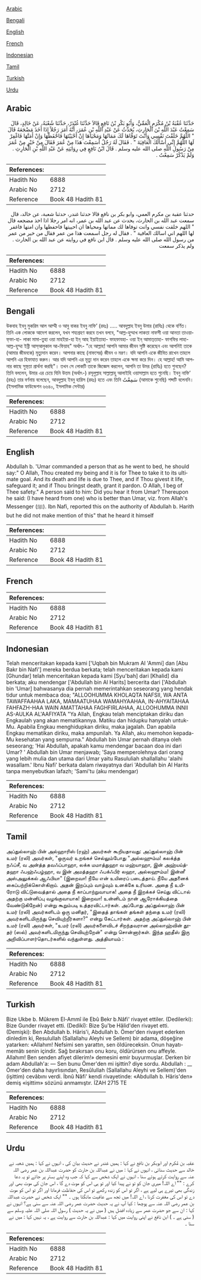 [Arabic](#arabic)

[Bengali](#bengali)

[English](#english)

[French](#french)

[Indonesian](#indonesian)

[Tamil](#tamil)

[Turkish](#turkish)

[Urdu](#urdu)

## Arabic


<div dir="rtl" lang="ar" style={{fontSize:'larger',backgroundColor:'#f8f9fa',padding:20}}>
حَدَّثَنَا عُقْبَةُ بْنُ مُكْرَمٍ الْعَمِّيُّ، وَأَبُو بَكْرِ بْنُ نَافِعٍ قَالاَ حَدَّثَنَا غُنْدَرٌ، حَدَّثَنَا شُعْبَةُ، عَنْ خَالِدٍ، قَالَ سَمِعْتُ عَبْدَ اللَّهِ بْنَ الْحَارِثِ، يُحَدِّثُ عَنْ عَبْدِ اللَّهِ بْنِ عُمَرَ، أَنَّهُ أَمَرَ رَجُلاً إِذَا أَخَذَ مَضْجَعَهُ قَالَ ‏ "‏ اللَّهُمَّ خَلَقْتَ نَفْسِي وَأَنْتَ تَوَفَّاهَا لَكَ مَمَاتُهَا وَمَحْيَاهَا إِنْ أَحْيَيْتَهَا فَاحْفَظْهَا وَإِنْ أَمَتَّهَا فَاغْفِرْ لَهَا اللَّهُمَّ إِنِّي أَسْأَلُكَ الْعَافِيَةَ ‏"‏ ‏.‏ فَقَالَ لَهُ رَجُلٌ أَسَمِعْتَ هَذَا مِنْ عُمَرَ فَقَالَ مِنْ خَيْرٍ مِنْ عُمَرَ مِنْ رَسُولِ اللَّهِ صلى الله عليه وسلم ‏.‏ قَالَ ابْنُ نَافِعٍ فِي رِوَايَتِهِ عَنْ عَبْدِ اللَّهِ بْنِ الْحَارِثِ ‏.‏ وَلَمْ يَذْكُرْ سَمِعْتُ ‏.‏
</div>
<div style={{backgroundColor:'#f8f9fa',padding:20, marginBottom: 10}}><table> <thead> <tr> <th>References:</th> <th></th> </tr> </thead> <tbody><tr><td>Hadith No</td><td>6888</td></tr><tr><td>Arabic No</td><td>2712</td></tr><tr><td>Reference</td><td>Book 48 Hadith 81</td></tr></tbody></table></div>


<div dir="rtl" lang="ar" style={{fontSize:'larger',backgroundColor:'#f8f9fa',padding:20}}>
حدثنا عقبة بن مكرم العمي، وابو بكر بن نافع قالا حدثنا غندر، حدثنا شعبة، عن خالد، قال سمعت عبد الله بن الحارث، يحدث عن عبد الله بن عمر، انه امر رجلا اذا اخذ مضجعه قال " اللهم خلقت نفسي وانت توفاها لك مماتها ومحياها ان احييتها فاحفظها وان امتها فاغفر لها اللهم اني اسالك العافية " . فقال له رجل اسمعت هذا من عمر فقال من خير من عمر من رسول الله صلى الله عليه وسلم . قال ابن نافع في روايته عن عبد الله بن الحارث . ولم يذكر سمعت
</div>
<div style={{backgroundColor:'#f8f9fa',padding:20, marginBottom: 10}}><table> <thead> <tr> <th>References:</th> <th></th> </tr> </thead> <tbody><tr><td>Hadith No</td><td>6888</td></tr><tr><td>Arabic No</td><td>2712</td></tr><tr><td>Reference</td><td>Book 48 Hadith 81</td></tr></tbody></table></div>

## Bengali


<div dir="ltr" lang="bn" style={{fontSize:'larger',backgroundColor:'#f8f9fa',padding:20}}>
উকবাহ ইবনু মুকরিম আল আম্মী ও আবু বাকর ইবনু নাফি’ (রহঃ) ..... আবদুল্লাহ ইবনু উমার (রাযিঃ) থেকে বর্ণিত। তিনি এক লোককে আদেশ করলেন, যখন শয্যগ্রহণ করবে তখন বলবে, "আল্ল-হুম্মাখ লাকতা নাফসী ওয়া আনতা তাওয়াফ্‌ফা-হা- লাকা মামা-তুহা ওয়া মাহইয়া-হা ইন্‌ আহ ইয়াইতাহা- ফাহফাযহা- ওয়া ইন্‌ আমাত্‌তাহা- ফাগফির লাহা- আল্ল-হুম্মা ইন্নী আস্আলুকাল আ-ফিয়াহ" অর্থাৎ- "হে আল্লাহ! আপনি আমার জীবন সৃষ্টি করেছেন এবং আপনিই তাকে (আমার জীবনকে) মৃত্যুদান করেন। আপনার কাছে (নাফসের) জীবন ও মরণ। যদি আপনি একে জীবিত রাখেন তাহলে আপনি এর হিফাযাত করুন। আর যদি আপনি এর মৃত্যু দান করেন তাহলে একে ক্ষমা করে দিন। হে আল্লাহ! আমি আপনার কাছে সুস্থতা প্রার্থনা করছি"। তখন সে লোকটি তাকে জিজ্ঞেস করলেন, আপনি তা উমর (রাযিঃ) হতে শুনছেন? তিনি বললেন, উমার এর চেয়ে যিনি উত্তম (অর্থাৎ-) রসূলুল্লাহ সাল্লাল্লাহু আলাইহি ওয়াসাল্লাম হতে শুনেছি। ইবনু নাফি’ (রহঃ) তার বর্ণনায় বলেছেন, আবদুল্লাহ ইবনু হারিস (রহঃ) হতে এবং তিনি سَمِعْتُ (আমাকে শুনেছি) শব্দটি বলেননি। (ইসলামিক ফাউন্ডেশন ৬৬৪০, ইসলামিক সেন্টার)
</div>
<div style={{backgroundColor:'#f8f9fa',padding:20, marginBottom: 10}}><table> <thead> <tr> <th>References:</th> <th></th> </tr> </thead> <tbody><tr><td>Hadith No</td><td>6888</td></tr><tr><td>Arabic No</td><td>2712</td></tr><tr><td>Reference</td><td>Book 48 Hadith 81</td></tr></tbody></table></div>

## English


<div dir="ltr" lang="en" style={{fontSize:'larger',backgroundColor:'#f8f9fa',padding:20}}>
Abdullah b. 'Umar commanded a person that as he went to bed, he should say:" O Allah, Thou created my being and it is for Thee to take it to its ultimate goal. And its death and life is due to Thee, and if Thou givest it life, safeguard it; and if Thou bringst death, grant it pardon. O Allah, I beg of Thee safety." A person said to him: Did you hear it from Umar? Thereupon he said: (I have heard from one) who is better than Umar, viz. from Allah's Messenger (ﷺ). Ibn Nafi, reported this on the authority of Abdullah b. Harith but he did not make mention of this" that he heard it himself
</div>
<div style={{backgroundColor:'#f8f9fa',padding:20, marginBottom: 10}}><table> <thead> <tr> <th>References:</th> <th></th> </tr> </thead> <tbody><tr><td>Hadith No</td><td>6888</td></tr><tr><td>Arabic No</td><td>2712</td></tr><tr><td>Reference</td><td>Book 48 Hadith 81</td></tr></tbody></table></div>

## French


<div dir="ltr" lang="fr" style={{fontSize:'larger',backgroundColor:'#f8f9fa',padding:20}}>

</div>
<div style={{backgroundColor:'#f8f9fa',padding:20, marginBottom: 10}}><table> <thead> <tr> <th>References:</th> <th></th> </tr> </thead> <tbody><tr><td>Hadith No</td><td>6888</td></tr><tr><td>Arabic No</td><td>2712</td></tr><tr><td>Reference</td><td>Book 48 Hadith 81</td></tr></tbody></table></div>

## Indonesian


<div dir="ltr" lang="id" style={{fontSize:'larger',backgroundColor:'#f8f9fa',padding:20}}>
Telah menceritakan kepada kami ['Uqbah bin Mukram Al 'Ammi] dan [Abu Bakr bin Nafi'] mereka berdua berkata; telah menceritakan kepada kami [Ghundar] telah menceritakan kepada kami [Syu'bah] dari [Khalid] dia berkata; aku mendengar ['Abdullah bin Al Harits] bercerita dari ['Abdullah bin 'Umar] bahwasanya dia pernah memerintahkan seseorang yang hendak tidur untuk membaca doa; "ALLOOHUMMA KHOLAQTA NAFSII, WA ANTA TAWAFFAAHAA LAKA, MAMAATUHAA WAMAHYAAHAA, IN-AHYAITAHAA FAHFAZH-HAA WAIN AMATTAHAA FAGHFIRLAHAA, ALLOOHUMMA INNII AS-AULKA AL'AAFIYATA "Ya Allah, Engkau telah menciptakan diriku dan Engkaulah yang akan mematikannya. Matiku dan hidupku hanyalah untuk-Mu. Apabila Engkau menghidupkan diriku, maka jagalah. Dan apabila Engkau mematikan diriku, maka ampunilah. Ya Allah, aku memohon kepada-Mu kesehatan yang sempurna." Abdullah bin Umar pernah ditanya oleh seseorang; 'Hai Abdullah, apakah kamu mendengar bacaan doa ini dari Umar? ' Abdullah bin Umar menjawab; 'Saya memperolehnya dari orang yang Iebih mulia dan utama dari Umar yaitu Rasululiah shallallahu 'alaihi wasallam.' Ibnu Nafi' berkata dalam riwayatnya dari 'Abdullah bin Al Harits tanpa menyebutkan lafazh; 'Sami'tu (aku mendengar)
</div>
<div style={{backgroundColor:'#f8f9fa',padding:20, marginBottom: 10}}><table> <thead> <tr> <th>References:</th> <th></th> </tr> </thead> <tbody><tr><td>Hadith No</td><td>6888</td></tr><tr><td>Arabic No</td><td>2712</td></tr><tr><td>Reference</td><td>Book 48 Hadith 81</td></tr></tbody></table></div>

## Tamil


<div dir="ltr" lang="ta" style={{fontSize:'larger',backgroundColor:'#f8f9fa',padding:20}}>
அப்துல்லாஹ் பின் அல்ஹாரிஸ் (ரஹ்) அவர்கள் கூறியதாவது: அப்துல்லாஹ் பின் உமர் (ரலி) அவர்கள், "ஒருவர் உறங்கச் செல்லும்போது "அல்லஹும்ம! கலக்த்த நஃப்சீ, வ அன்த்த தவஃப்பாஹா, லக்க மமாத்துஹா வ மஹ்யாஹா, இன் அஹ்யய்த்தஹா ஃபஹ்ஃபழ்ஹா, வ இன் அமத்தஹா ஃபக்ஃபிர் லஹா, அல்லஹும்ம! இன்னீ அஸ்அலுக்கல் ஆஃபியா" (இறைவா! நீயே என் உயிரைப் படைத்தாய். நீயே அதனைக் கைப்பற்றிக்கொள்கிறாய். அதன் இறப்பும் வாழ்வும் உனக்கே உரியன. அதை நீ உயிரோடு விட்டுவைத்தால் அதை நீ காப்பாற்றுவாயாக! அதை நீ இறக்கச் செய்து விட்டால் அதற்கு மன்னிப்பு வழங்குவாயாக! இறைவா! உன்னிடம் நான் ஆரோக்கியத்தை வேண்டுகிறேன்) என்று கூறும்படி உத்தரவிட்டார்கள். அப்போது அப்துல்லாஹ் பின் உமர் (ரலி) அவர்களிடம் ஒரு மனிதர், "இதைத் தாங்கள் தங்கள் தந்தை உமர் (ரலி) அவர்களிடமிருந்து செவியுற்றீர்களா?" என்று கேட்டார்கள். அதற்கு அப்துல்லாஹ் பின் உமர் (ரலி) அவர்கள், "உமர் (ரலி) அவர்களைவிடச் சிறந்தவரான அல்லாஹ்வின் தூதர் (ஸல்) அவர்களிடமிருந்து செவியுற்றேன்" என்று சொன்னார்கள். இந்த ஹதீஸ் இரு அறிவிப்பாளர்தொடர்களில் வந்துள்ளது. அத்தியாயம் :
</div>
<div style={{backgroundColor:'#f8f9fa',padding:20, marginBottom: 10}}><table> <thead> <tr> <th>References:</th> <th></th> </tr> </thead> <tbody><tr><td>Hadith No</td><td>6888</td></tr><tr><td>Arabic No</td><td>2712</td></tr><tr><td>Reference</td><td>Book 48 Hadith 81</td></tr></tbody></table></div>

## Turkish


<div dir="ltr" lang="tr" style={{fontSize:'larger',backgroundColor:'#f8f9fa',padding:20}}>
Bize Ukbe b. Mûkrem El-Ammî ile Ebû Bekr b.Nâfi' rivayet ettiler. (Dedilerki): Bize Gunder rivayet etti. (Dedikî): Bize Şu'be Hâlid'den rivayet etti. (Demişki): Ben Abdullah b. Hâris'i, Abdullah b. Ömer'den rivayet ederken dinledim ki, Resulullah (Sallallahu Aleyhi ve Sellem) bir adama, döşeğine yatarken: «Allahım! Nefsimi sen yarattın, sen öldüreceksin. Onun hayatı-memâtı senin içindir. Sağ bırakırsan onu koru, öldürürsen onu affeyle. Allahım! Ben senden afiyet dilerim!» demesini emir buyurmuşlar. Derken bir adam Abdullah'a: — Sen bunu Ömer'den mi işittin? diye sordu. Abdullah : __ Ömer'den daha hayırlısından, Resûlullah (Sallallahu Aleyhi ve Sellem)'den (işittim) cevâbını verdi. İbnû Nâfi' kendi rivayetinde: «Abdullah b. Hâris'den» demiş «işittim» sözünü anmamıştır. İZAH 2715 TE
</div>
<div style={{backgroundColor:'#f8f9fa',padding:20, marginBottom: 10}}><table> <thead> <tr> <th>References:</th> <th></th> </tr> </thead> <tbody><tr><td>Hadith No</td><td>6888</td></tr><tr><td>Arabic No</td><td>2712</td></tr><tr><td>Reference</td><td>Book 48 Hadith 81</td></tr></tbody></table></div>

## Urdu


<div dir="rtl" lang="ur" style={{fontSize:'larger',backgroundColor:'#f8f9fa',padding:20}}>
عقبہ بن مُکرم اور ابوبکر بن نافع نے کہا : ہمیں غندر نے حدیث بیان کی ، انہوں نے کہا : ہمیں شعبہ نے خالد سے حدیث سنائی ، انہوں نے کہا : میں نے عبداللہ بن حارث کو حضرت عبداللہ بن عمر رضی اللہ عنہ سے روایت کرتے ہوئے سنا ، انہوں نے ایک شخص سے کہا کہ جب وہ اپنے بستر پر جائے تو یہ دعا کرے : "" اے اللہ! میری جان کو تو نے پیدا کیا اور تو ہی اس کو موت دے گا ، اس جان کی موت بھی اور زندگی بھی تیرے ہی لیے ہے ، اگر تو اس کو زندہ رکھے تو اس کی حفاظت فرمانا اور اگر تو اس کو موت دے تو اس کی مغفرت کرنا ، اے اللہ! میں تجھ سے عافیت مانگتا ہوں ۔ "" ایک شخص نے حضرت عبداللہ بن عمر رضی اللہ عنہ سے پوچھا : کیا آپ نے یہ حدیث حضرت عمر رضی اللہ عنہ سے سنی ہے؟ انہوں نے کہا : ان سے جو حضرت عمر سے زیادہ افضل ہیں ( میں نے یہ حدیث ) رسول اللہ صلی اللہ علیہ وسلم سے ( سنی ہے ۔ ) ابن نافع نے اپنی روایت میں کہا : عبداللہ بن حارث سے روایت ہے ، یہ نہیں کہا : میں نے سنا ۔
</div>
<div style={{backgroundColor:'#f8f9fa',padding:20, marginBottom: 10}}><table> <thead> <tr> <th>References:</th> <th></th> </tr> </thead> <tbody><tr><td>Hadith No</td><td>6888</td></tr><tr><td>Arabic No</td><td>2712</td></tr><tr><td>Reference</td><td>Book 48 Hadith 81</td></tr></tbody></table></div>